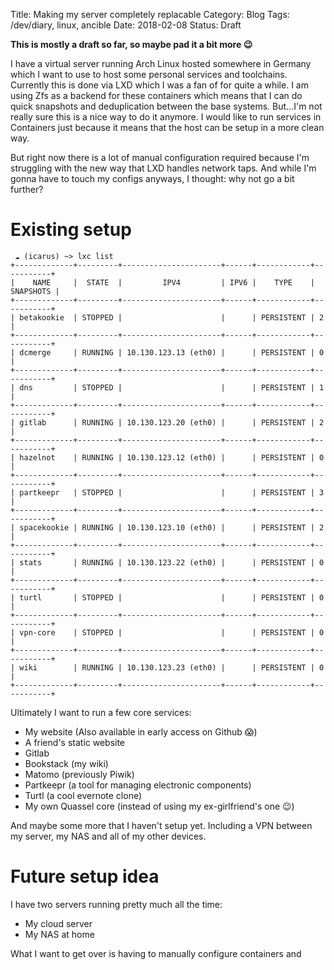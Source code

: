 Title: Making my server completely replacable
Category: Blog
Tags: /dev/diary, linux, ancible
Date: 2018-02-08
Status: Draft 

**This is mostly a draft so far, so maybe pad it a bit more 😉**

I have a virtual server running Arch Linux hosted somewhere in Germany which I want to use to host some personal services and toolchains. Currently this is done via LXD which I was a fan of for quite a while. I am using Zfs as a backend for these containers which means that I can do quick snapshots and deduplication between the base systems. But...I'm not really sure this is a nice way to do it anymore. I would like to run services in Containers just because it means that the host can be setup in a more clean way.

But right now there is a lot of manual configuration required because I'm struggling with the new way that LXD handles network taps. And while I'm gonna have to touch my configs anyways, I thought: why not go a bit further?

# Existing setup

```
 ☁ (icarus) ~> lxc list
+-------------+---------+----------------------+------+------------+-----------+
|    NAME     |  STATE  |         IPV4         | IPV6 |    TYPE    | SNAPSHOTS |
+-------------+---------+----------------------+------+------------+-----------+
| betakookie  | STOPPED |                      |      | PERSISTENT | 2         |
+-------------+---------+----------------------+------+------------+-----------+
| dcmerge     | RUNNING | 10.130.123.13 (eth0) |      | PERSISTENT | 0         |
+-------------+---------+----------------------+------+------------+-----------+
| dns         | STOPPED |                      |      | PERSISTENT | 1         |
+-------------+---------+----------------------+------+------------+-----------+
| gitlab      | RUNNING | 10.130.123.20 (eth0) |      | PERSISTENT | 2         |
+-------------+---------+----------------------+------+------------+-----------+
| hazelnot    | RUNNING | 10.130.123.12 (eth0) |      | PERSISTENT | 0         |
+-------------+---------+----------------------+------+------------+-----------+
| partkeepr   | STOPPED |                      |      | PERSISTENT | 3         |
+-------------+---------+----------------------+------+------------+-----------+
| spacekookie | RUNNING | 10.130.123.10 (eth0) |      | PERSISTENT | 2         |
+-------------+---------+----------------------+------+------------+-----------+
| stats       | RUNNING | 10.130.123.22 (eth0) |      | PERSISTENT | 0         |
+-------------+---------+----------------------+------+------------+-----------+
| turtl       | STOPPED |                      |      | PERSISTENT | 0         |
+-------------+---------+----------------------+------+------------+-----------+
| vpn-core    | STOPPED |                      |      | PERSISTENT | 0         |
+-------------+---------+----------------------+------+------------+-----------+
| wiki        | RUNNING | 10.130.123.23 (eth0) |      | PERSISTENT | 0         |
+-------------+---------+----------------------+------+------------+-----------+
```

Ultimately I want to run a few core services:

 - My website (Also available in early access on Github 😱)
 - A friend's static website
 - Gitlab
 - Bookstack (my wiki)
 - Matomo (previously Piwik)
 - Partkeepr (a tool for managing electronic components)
 - Turtl (a cool evernote clone)
 - My own Quassel core (instead of using my ex-girlfriend's one 😉)

And maybe some more that I haven't setup yet. Including a VPN between my server, my NAS and all of my other devices.


# Future setup idea

I have two servers running pretty much all the time:

 - My cloud server
 - My NAS at home

What I want to get over is having to manually configure containers and 
